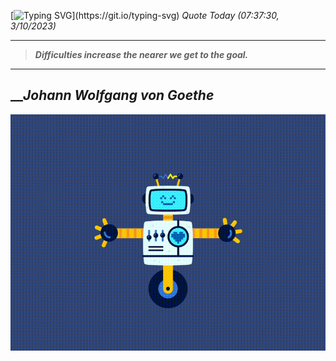 [![Typing SVG](https://readme-typing-svg.herokuapp.com?font=Press+Start+2P&color=C2F784&size=35&width=900&height=100&lines=Hello+World%2C+I'm+Hung+!)](https://git.io/typing-svg) 
_Quote Today (07:37:30, 3/10/2023)_
___
>**_Difficulties increase the nearer we get to the goal._**
___

## __**_Johann Wolfgang von Goethe_**

![RobotDance](src/assets/images/robot-dancing-dribble.gif?style=center)
